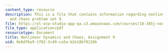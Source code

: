 ```yaml
---
content_type: resource
description: This is a file that contains information regarding nonlinear dynamics
  and chaos problem set 9.
file: https://ol-ocw-studio-app-qa.s3.amazonaws.com/courses/18-385j-nonlinear-dynamics-and-chaos-fall-2014/8e6df6a91f823c49ca5ab2e18bf912bb_MIT18_385JF14_Pset9.pdf
file_type: application/pdf
resourcetype: Document
title: Nonlinear Dynamics and Chaos, Assignment 9
uid: 8e6df6a9-1f82-3c49-ca5a-b2e18bf912bb
---
```

